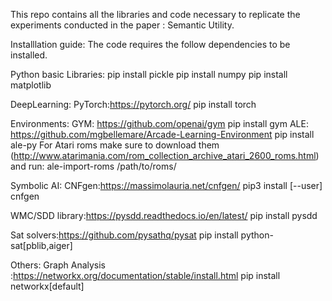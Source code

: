 This repo contains all the libraries and code necessary to replicate the experiments conducted in the paper : Semantic Utility.

Installlation guide:
The code requires the follow dependencies to be installed.

Python basic Libraries:
pip install pickle
pip install numpy 
pip install matplotlib

DeepLearning:
PyTorch:https://pytorch.org/
pip install torch

Environments:
GYM: https://github.com/openai/gym
pip install gym
ALE: https://github.com/mgbellemare/Arcade-Learning-Environment
pip install ale-py
For Atari roms make sure to download them (http://www.atarimania.com/rom_collection_archive_atari_2600_roms.html) and run:
ale-import-roms /path/to/roms/

Symbolic AI:
CNFgen:https://massimolauria.net/cnfgen/
pip3 install [--user] cnfgen

WMC/SDD library:https://pysdd.readthedocs.io/en/latest/
pip install pysdd

Sat solvers:https://github.com/pysathq/pysat
pip install python-sat[pblib,aiger]

Others:
Graph Analysis :https://networkx.org/documentation/stable/install.html
pip install networkx[default]
